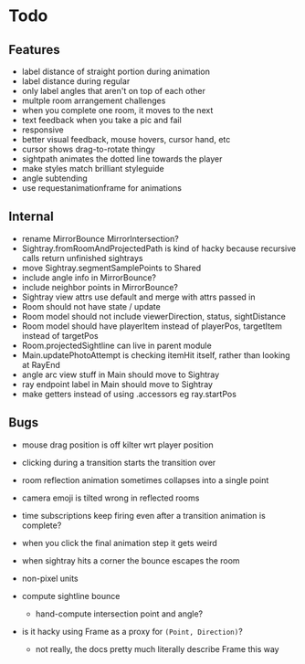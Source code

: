 
# Todo


## Features
- label distance of straight portion during animation
- label distance during regular
- only label angles that aren't on top of each other
- multple room arrangement challenges
- when you complete one room, it moves to the next
- text feedback when you take a pic and fail
- responsive
- better visual feedback, mouse hovers, cursor hand, etc
- cursor shows drag-to-rotate thingy
- sightpath animates the dotted line towards the player
- make styles match brilliant styleguide
- angle subtending
- use requestanimationframe for animations

## Internal
- rename MirrorBounce MirrorIntersection?
- Sightray.fromRoomAndProjectedPath is kind of hacky because recursive calls return unfinished sightrays
- move Sightray.segmentSamplePoints to Shared
- include angle info in MirrorBounce?
- include neighbor points in MirrorBounce?
- Sightray view attrs use default and merge with attrs passed in
- Room should not have state / update
- Room model should not include viewerDirection, status, sightDistance
- Room model should have playerItem instead of playerPos, targetItem instead of targetPos
- Room.projectedSightline can live in parent module
- Main.updatePhotoAttempt is checking itemHit itself, rather than looking at RayEnd
- angle arc view stuff in Main should move to Sightray
- ray endpoint label in Main should move to Sightray
- make getters instead of using .accessors eg ray.startPos

## Bugs
- mouse drag position is off kilter wrt player position
- clicking during a transition starts the transition over
- room reflection animation sometimes collapses into a single point
- camera emoji is tilted wrong in reflected rooms
- time subscriptions keep firing even after a transition animation is complete?
- when you click the final animation step it gets weird
- when sightray hits a corner the bounce escapes the room





- non-pixel units
- compute sightline bounce
    - hand-compute intersection point and angle?
- is it hacky using Frame as a proxy for `(Point, Direction)`? 
    - not really, the docs pretty much literally describe Frame this way
